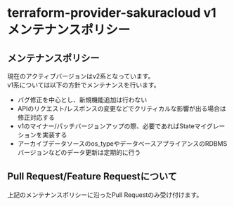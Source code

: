 # terraform-provider-sakuracloud v1 メンテナンスポリシー

## メンテナンスポリシー

現在のアクティブバージョンはv2系となっています。  
v1系については以下の方針でメンテナンスを行います。

- バグ修正を中心とし、新規機能追加は行わない
- APIのリクエスト/レスポンスの変更などでクリティカルな影響が出る場合は修正対応する
- v1のマイナー/パッチバージョンアップの際、必要であればStateマイグレーションを実装する
- アーカイブデータソースのos_typeやデータベースアプライアンスのRDBMSバージョンなどのデータ更新は定期的に行う

## Pull Request/Feature Requestについて

上記のメンテナンスポリシーに沿ったPull Requestのみ受け付けます。  
